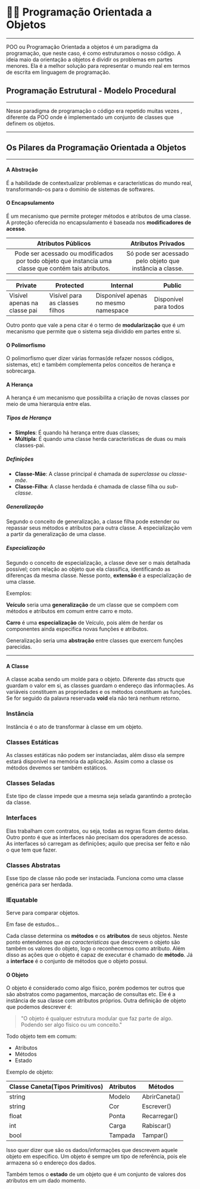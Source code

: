 # 🐱‍💻 Programação Orientada a Objetos

------

POO ou Programação Orientada a objetos é um paradigma da programação, que neste caso, é como estruturamos o nosso código.
A ideia maio da orientação a objetos é dividir os problemas em partes menores. Ela é a melhor solução para representar o mundo real em termos de escrita em linguagem de programação.

## Programação Estrutural - Modelo Procedural

------

Nesse paradigma de programação o código era repetido muitas vezes , diferente da POO onde é implementado um conjunto de classes que definem os objetos.

------

## Os  Pilares  da  Programação Orientada a Objetos

------

#### A Abstração

É a habilidade de contextualizar problemas e características do mundo real, transformando-os para o domínio de sistemas de softwares.

#### O Encapsulamento

É um mecanismo que permite proteger métodos e atributos de uma classe. A proteção oferecida no encapsulamento é baseada nos **modificadores de acesso**.

|                      Atributos Públicos                      |                    Atributos Privados                    |
| :----------------------------------------------------------: | :------------------------------------------------------: |
| Pode ser acessado ou modificados por todo objeto que instancia uma classe que contém tais atributos. | Só pode ser acessado pelo objeto que instância a classe. |

| Private                       | Protected                      | Internal                             | Public                |
| ----------------------------- | ------------------------------ | ------------------------------------ | --------------------- |
| Visível apenas na  classe pai | Visível para as classes filhos | Disponível apenas no mesmo namespace | Disponível para todos |

Outro ponto que vale a pena citar é o termo de **modularização** que é um mecanismo que permite que o sistema seja dividido em partes entre si.

#### O Polimorfismo

O polimorfismo quer dizer várias formas(de refazer nossos códigos, sistemas, etc) e também complementa pelos conceitos de herança e sobrecarga.

#### A Herança

A herança é um mecanismo que possibilita a criação de novas classes por meio de uma hierarquia entre elas.

##### Tipos de Herança

- **Simples**: É quando há herança entre duas classes;
- **Múltipla**: É quando uma classe herda características de duas ou mais classes-pai.

##### Definições

- **Classe-Mãe**: A classe principal é chamada de *superclasse* ou *classe-mãe*.
- **Classe-Filha**: A classe herdada é chamada de classe filha ou *sub-classe*.

##### Generalização

Segundo o conceito de generalização, a classe filha pode estender ou repassar seus métodos e atributos para outra classe. A especialização vem a partir da generalização de uma classe.

##### Especialização

Segundo o conceito de especialização, a classe deve ser o mais detalhada possível; com relação ao objeto que ela classifica, identificando as diferenças da mesma classe.  Nesse ponto, **extensão** é a especialização de uma classe.

Exemplos:

**Veículo** seria uma **generalização** de um classe que se compõem com métodos e atributos em comum entre carro e moto.

**Carro** é uma **especialização** de Veículo, pois além de herdar os componentes ainda especifica novas funções e atributos.

Generalização seria uma **abstração** entre classes que exercem funções parecidas.

------

#### A Classe

A classe acaba sendo um molde para o objeto. Diferente das *structs* que guardam o valor em si, as classes guardam o endereço das informações. As variáveis constituem as propriedades e os métodos constituem as funções. Se for seguido da palavra reservada **void** ela não terá nenhum retorno.

### Instância

Instância é o ato de transformar à classe em um objeto.

### Classes Estáticas

As classes estáticas não podem ser instanciadas, além disso ela sempre estará disponível na memória da aplicação.
Assim como a classe os métodos devemos ser também estáticos.

### Classes Seladas

Este tipo de classe impede que a mesma seja selada garantindo a proteção da classe.

### Interfaces

 Elas trabalham com contratos, ou seja, todas as regras ficam dentro delas. Outro ponto é que as interfaces não precisam dos operadores de acesso. As interfaces só carregam as definições; aquilo que precisa ser feito e não o que tem que fazer.

### Classes Abstratas

Esse tipo de classe não pode ser instaciada. Funciona como uma classe genérica para ser herdada.

### IEquatable

Serve para comparar objetos.

Em fase de estudos...

Cada classe determina os **métodos** e os **atributos** de seus objetos. Neste ponto entendemos que *as características* que descrevem  o objeto são também os valores do objeto, logo o reconhecemos como atributo.
Além disso as ações que o objeto é capaz de executar é chamado de **método**. Já a **interface** é o conjunto de métodos que o objeto possui.

#### O Objeto

O objeto é considerado como algo físico, porém podemos ter outros que são abstratos como pagamentos, marcação de consultas etc. Ele é a instância de sua classe com atributos próprios. Outra definição de objeto que podemos descrever é:

> "O objeto é qualquer estrutura modular que faz parte de algo. Podendo ser algo físico ou um conceito."

Todo objeto tem em comum:

- Atributos
- Métodos
- Estado

Exemplo de objeto:

| Classe Caneta(Tipos Primitivos) | Atributos | Métodos       |
| ------------------------------- | --------- | ------------- |
| string                          | Modelo    | AbrirCaneta() |
| string                          | Cor       | Escrever()    |
| float                           | Ponta     | Recarregar()  |
| int                             | Carga     | Rabiscar()    |
| bool                            | Tampada   | Tampar()      |

Isso quer dizer que são os dados/informações que descrevem aquele objeto em específico. Um objeto é sempre um tipo de referência, pois ele armazena só o endereço dos dados.

Também temos o **estado** de um objeto que é um conjunto de valores dos atributos em um dado momento.